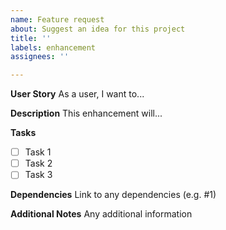 ```yaml
---
name: Feature request
about: Suggest an idea for this project
title: ''
labels: enhancement
assignees: ''

---
```


**User Story**
As a user, I want to...

**Description**
This enhancement will...

**Tasks**

- [ ] Task 1
- [ ] Task 2
- [ ] Task 3

**Dependencies**
Link to any dependencies (e.g. #1)

**Additional Notes**
Any additional information
